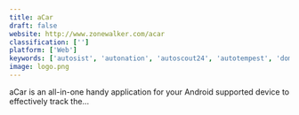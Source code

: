 ```yaml
---
title: aCar
draft: false 
website: http://www.zonewalker.com/acar
classification: ['']
platform: ['Web']
keywords: ['autosist', 'autonation', 'autoscout24', 'autotempest', 'domcomp', 'energy_savings_estimator', 'everlance', 'fuellog', 'fuelio', 'gas_manager', 'gasbuddy', 'lean_domain_search', 'my_car', 'scout', 'vehicle_smart', 'mycarfax']
image: logo.png
---
```

aCar is an all-in-one handy application for your Android supported device to effectively track the...